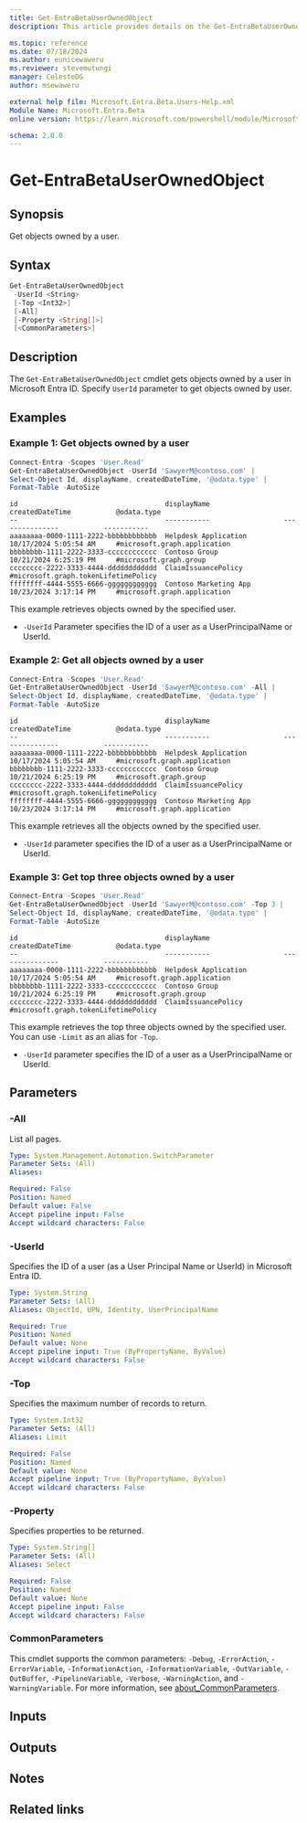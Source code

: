 ```yaml
---
title: Get-EntraBetaUserOwnedObject
description: This article provides details on the Get-EntraBetaUserOwnedObject command.

ms.topic: reference
ms.date: 07/18/2024
ms.author: eunicewaweru
ms.reviewer: stevemutungi
manager: CelesteDG
author: msewaweru

external help file: Microsoft.Entra.Beta.Users-Help.xml
Module Name: Microsoft.Entra.Beta
online version: https://learn.microsoft.com/powershell/module/Microsoft.Entra.Beta/Get-EntraBetaUserOwnedObject

schema: 2.0.0
---
```


# Get-EntraBetaUserOwnedObject

## Synopsis

Get objects owned by a user.

## Syntax

```powershell
Get-EntraBetaUserOwnedObject
 -UserId <String>
 [-Top <Int32>]
 [-All]
 [-Property <String[]>]
 [<CommonParameters>]
```

## Description

The `Get-EntraBetaUserOwnedObject` cmdlet gets objects owned by a user in Microsoft Entra ID. Specify `UserId` parameter to get objects owned by user.

## Examples

### Example 1: Get objects owned by a user

```powershell
Connect-Entra -Scopes 'User.Read'
Get-EntraBetaUserOwnedObject -UserId 'SawyerM@contoso.com' |
Select-Object Id, displayName, createdDateTime, '@odata.type' |
Format-Table -AutoSize
```

```Output
id                                    displayName                  createdDateTime           @odata.type
--                                    -----------                  ---------------           -----------
aaaaaaaa-0000-1111-2222-bbbbbbbbbbbb  Helpdesk Application         10/17/2024 5:05:54 AM     #microsoft.graph.application
bbbbbbbb-1111-2222-3333-cccccccccccc  Contoso Group                10/21/2024 6:25:19 PM     #microsoft.graph.group
cccccccc-2222-3333-4444-dddddddddddd  ClaimIssuancePolicy                                    #microsoft.graph.tokenLifetimePolicy
ffffffff-4444-5555-6666-gggggggggggg  Contoso Marketing App        10/23/2024 3:17:14 PM     #microsoft.graph.application
```

This example retrieves objects owned by the specified user.

- `-UserId` Parameter specifies the ID of a user as a UserPrincipalName or UserId.

### Example 2: Get all objects owned by a user

```powershell
Connect-Entra -Scopes 'User.Read'
Get-EntraBetaUserOwnedObject -UserId 'SawyerM@contoso.com' -All |
Select-Object Id, displayName, createdDateTime, '@odata.type' |
Format-Table -AutoSize
```

```Output
id                                    displayName                  createdDateTime           @odata.type
--                                    -----------                  ---------------           -----------
aaaaaaaa-0000-1111-2222-bbbbbbbbbbbb  Helpdesk Application         10/17/2024 5:05:54 AM     #microsoft.graph.application
bbbbbbbb-1111-2222-3333-cccccccccccc  Contoso Group                10/21/2024 6:25:19 PM     #microsoft.graph.group
cccccccc-2222-3333-4444-dddddddddddd  ClaimIssuancePolicy                                    #microsoft.graph.tokenLifetimePolicy
ffffffff-4444-5555-6666-gggggggggggg  Contoso Marketing App        10/23/2024 3:17:14 PM     #microsoft.graph.application
```

This example retrieves all the objects owned by the specified user.

- `-UserId` parameter specifies the ID of a user as a UserPrincipalName or UserId.

### Example 3: Get top three objects owned by a user

```powershell
Connect-Entra -Scopes 'User.Read'
Get-EntraBetaUserOwnedObject -UserId 'SawyerM@contoso.com' -Top 3 |
Select-Object Id, displayName, createdDateTime, '@odata.type' |
Format-Table -AutoSize
```

```Output
id                                    displayName                  createdDateTime           @odata.type
--                                    -----------                  ---------------           -----------
aaaaaaaa-0000-1111-2222-bbbbbbbbbbbb  Helpdesk Application         10/17/2024 5:05:54 AM     #microsoft.graph.application
bbbbbbbb-1111-2222-3333-cccccccccccc  Contoso Group                10/21/2024 6:25:19 PM     #microsoft.graph.group
cccccccc-2222-3333-4444-dddddddddddd  ClaimIssuancePolicy                                    #microsoft.graph.tokenLifetimePolicy
```

This example retrieves the top three objects owned by the specified user. You can use `-Limit` as an alias for `-Top`.

- `-UserId` parameter specifies the ID of a user as a UserPrincipalName or UserId.

## Parameters

### -All

List all pages.

```yaml
Type: System.Management.Automation.SwitchParameter
Parameter Sets: (All)
Aliases:

Required: False
Position: Named
Default value: False
Accept pipeline input: False
Accept wildcard characters: False
```

### -UserId

Specifies the ID of a user (as a User Principal Name or UserId) in Microsoft Entra ID.

```yaml
Type: System.String
Parameter Sets: (All)
Aliases: ObjectId, UPN, Identity, UserPrincipalName

Required: True
Position: Named
Default value: None
Accept pipeline input: True (ByPropertyName, ByValue)
Accept wildcard characters: False
```

### -Top

Specifies the maximum number of records to return.

```yaml
Type: System.Int32
Parameter Sets: (All)
Aliases: Limit

Required: False
Position: Named
Default value: None
Accept pipeline input: True (ByPropertyName, ByValue)
Accept wildcard characters: False
```

### -Property

Specifies properties to be returned.

```yaml
Type: System.String[]
Parameter Sets: (All)
Aliases: Select

Required: False
Position: Named
Default value: None
Accept pipeline input: False
Accept wildcard characters: False
```

### CommonParameters

This cmdlet supports the common parameters: `-Debug`, `-ErrorAction`, `-ErrorVariable`, `-InformationAction`, `-InformationVariable`, `-OutVariable`, `-OutBuffer`, `-PipelineVariable`, `-Verbose`, `-WarningAction`, and `-WarningVariable`. For more information, see [about_CommonParameters](https://go.microsoft.com/fwlink/?LinkID=113216).

## Inputs

## Outputs

## Notes

## Related links

